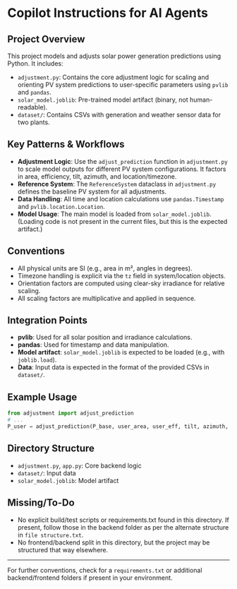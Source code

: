 # Copilot Instructions for AI Agents

## Project Overview
This project models and adjusts solar power generation predictions using Python. It includes:
- `adjustment.py`: Contains the core adjustment logic for scaling and orienting PV system predictions to user-specific parameters using `pvlib` and `pandas`.
- `solar_model.joblib`: Pre-trained model artifact (binary, not human-readable).
- `dataset/`: Contains CSVs with generation and weather sensor data for two plants.

## Key Patterns & Workflows
- **Adjustment Logic**: Use the `adjust_prediction` function in `adjustment.py` to scale model outputs for different PV system configurations. It factors in area, efficiency, tilt, azimuth, and location/timezone.
- **Reference System**: The `ReferenceSystem` dataclass in `adjustment.py` defines the baseline PV system for all adjustments.
- **Data Handling**: All time and location calculations use `pandas.Timestamp` and `pvlib.location.Location`.
- **Model Usage**: The main model is loaded from `solar_model.joblib`. (Loading code is not present in the current files, but this is the expected artifact.)

## Conventions
- All physical units are SI (e.g., area in m², angles in degrees).
- Timezone handling is explicit via the `tz` field in system/location objects.
- Orientation factors are computed using clear-sky irradiance for relative scaling.
- All scaling factors are multiplicative and applied in sequence.

## Integration Points
- **pvlib**: Used for all solar position and irradiance calculations.
- **pandas**: Used for timestamp and data manipulation.
- **Model artifact**: `solar_model.joblib` is expected to be loaded (e.g., with `joblib.load`).
- **Data**: Input data is expected in the format of the provided CSVs in `dataset/`.

## Example Usage
```python
from adjustment import adjust_prediction
# ...
P_user = adjust_prediction(P_base, user_area, user_eff, tilt, azimuth, timestamp, location)
```

## Directory Structure
- `adjustment.py`, `app.py`: Core backend logic
- `dataset/`: Input data
- `solar_model.joblib`: Model artifact

## Missing/To-Do
- No explicit build/test scripts or requirements.txt found in this directory. If present, follow those in the backend folder as per the alternate structure in `file structure.txt`.
- No frontend/backend split in this directory, but the project may be structured that way elsewhere.

---
For further conventions, check for a `requirements.txt` or additional backend/frontend folders if present in your environment.
